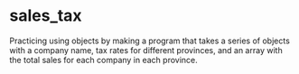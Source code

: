 # sales_tax

Practicing using objects by making a program that takes a series of objects with a company name, tax rates for different provinces, and an array with the total sales for each company in each province.
